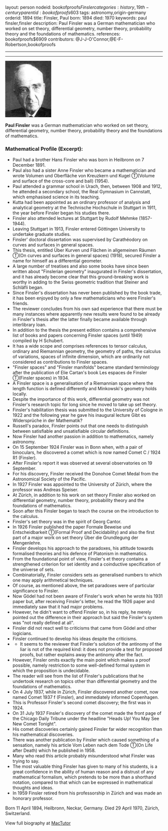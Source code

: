 layout: person
nodeid: bookofproofs$Finsler
categories: history,19th-century
parentid: bookofproofs$603
tags: astronomy,origin-germany
orderid: 1894
title: Finsler, Paul
born: 1894
died: 1970
keywords: paul finsler,finsler
description: Paul Finsler was a German mathematician who worked on set theory, differential geometry, number theory, probability theory and the foundations of mathematics.
references: bookofproofs$6909
contributors: @J-J-O'Connor,@E-F-Robertson,bookofproofs

---



---

![Finsler.jpg](https://github.com/bookofproofs/bookofproofs.github.io/blob/main/_sources/_assets/images/portraits/Finsler.jpg?raw=true)

**Paul Finsler** was a German mathematician who worked on set theory, differential geometry, number theory, probability theory and the foundations of mathematics.

### Mathematical Profile (Excerpt):
* Paul had a brother Hans Finsler who was born in Heilbronn on 7 December 1891.
* Paul also had a sister Anne Finsler who became a mathematician and wrote Volumen und Oberfläche von Kreuzkern und Kugel Ⓣ(Volume and surface of the cross-core and ball) (1954).
* Paul attended a grammar school in Urach, then, between 1908 and 1912, he attended a secondary school, the Real Gymnasium in Cannstatt, which emphasised science in its teaching.
* Kutta had been appointed as an ordinary professor of analysis and analytical geometry at the Technische Hochschule in Stuttgart in 1911, the year before Finsler began his studies there.
* Finsler also attended lectures at Stuttgart by Rudolf Mehmke (1857-1944).
* Leaving Stuttgart in 1913, Finsler entered Göttingen University to undertake graduate studies.
* Finsler' doctoral dissertation was supervised by Carathéodory on curves and surfaces in general spaces.
* This thesis, entitled Über Kurven und Flächen in allgemeinen Räumen Ⓣ(On curves and surfaces in general spaces) (1918), secured Finsler a name for himself as a differential geometer.
* A large number of treatises and also some books have since been written about "Finslerian geometry" inaugurated in Finsler's dissertation, and it has already become clear that this ground-breaking work is worthy in adding to the Swiss geometric tradition that Steiner and Schläfli began.
* Since Finsler's dissertation has never been published by the book trade, it has been enjoyed by only a few mathematicians who were Finsler's friends.
* The reviewer concludes from his own sad experience that there must be many instances where apparently new results were found to be already in Finsler's thesis after the latter finally became available through interlibrary loan.
* In addition to the thesis the present edition contains a comprehensive list of books and papers concerning Finsler spaces (until 1949) compiled by H Schubert.
* It has a wide scope and comprises references to tensor calculus, ordinary and Riemannian geometry, the geometry of paths, the calculus of variations, spaces of infinite dimension, which are ordinarily not considered as contributions to Finsler spaces.
* "Finsler spaces" and "Finsler manifolds" became standard terminology after the publication of Elie Cartan's book Les espaces de Finsler Ⓣ(Finsler spaces) in 1934.
* A Finsler space is a generalisation of a Riemannian space where the length function is defined differently and Minkowski's geometry holds locally.
* Despite the importance of this work, differential geometry was not Finsler's research topic for long since he moved to take up set theory.
* Finsler's habilitation thesis was submitted to the University of Cologne in 1922 and the following year he gave his inaugural lecture Gibt es Widersprüche in der Mathematik?
* Russell's paradox, Finsler points out that one needs to distinguish between satisfiable and unsatisfiable circular definitions.
* Now Finsler had another passion in addition to mathematics, namely astronomy.
* On 15 September 1924 Finsler was in Bonn when, with a pair of binoculars, he discovered a comet which is now named Comet C / 1924 R1 (Finsler).
* After Finsler's report it was observed at several observatories on 19 September.
* For his discovery, Finsler received the Donohoe Comet Medal from the Astronomical Society of the Pacific.
* In 1927 Finsler was appointed to the University of Zürich, where the professor was Andreas Speiser.
* At Zürich, in addition to his work on set theory Finsler also worked on differential geometry, number theory, probability theory and the foundations of mathematics.
* Soon after this Finsler began to teach the course on the introduction to the calculus.
* Finsler's set theory was in the spirit of Georg Cantor.
* In 1926 Finsler published the paper Formale Beweise und Entscheidbarkeit Ⓣ(Formal Proof and Decidability) and also the first part of a major work on set theory Über die Grundlegung der Mengenlehre.
* Finsler develops his approach to the paradoxes, his attitude towards formalised theories and his defence of Platonism in mathematics.
* From the foundational point of view, Finsler's et theory contains a strengthened criterion for set identity and a coinductive specification of the universe of sets.
* Combinatorially, Finsler considers sets as generalised numbers to which one may apply arithmetical techniques.
* Of course, as mentioned above, the set paradoxes were of particular significance to Finsler.
* Now Gödel had not been aware of Finsler's work when he wrote his 1931 paper but, after receiving Finsler's letter, he read the 1926 paper and immediately saw that it had major problems.
* However, he didn't want to offend Finsler so, in his reply, he merely pointed out the difference in their approach but said the Finsler's system was "not really defined at all".
* Finsler did not react well to criticisms that came from Gödel and other logicians.
* Finsler continued to develop his ideas despite the criticisms.
* - It seems to the reviewer that Finsler's solution of the antinomy of the liar is not of the required kind: it does not provide a test for proposed proofs, but rather explains away the antinomy after the fact.
* However, Finsler omits exactly the main point which makes a proof possible, namely restriction to some well-defined formal system in which the proposition is undecidable.
* The reader will see from the list of Finsler's publications that he undertook research on topics other than differential geometry and the foundations of mathematics.
* On 4 July 1937, while in Zürich, Finsler discovered another comet, now named Comet 1937 f (Finsler), and immediately informed Copenhagen.
* This is Professor Finsler's second comet discovery; the first was in 1924.
* On 31 July 1937 Finsler's discovery of the comet made the front page of the Chicago Daily Tribune under the headline "Heads Up! You May See New Comet Tonight".
* His comet discoveries certainly gained Finsler far wider recognition than his mathematical discoveries.
* There was another publication by Finsler which caused something of a sensation, namely his article Vom Leben nach dem Tode Ⓣ(On Life after Death) which he published in 1958.
* Many who read this article probably misunderstood what Finsler was trying to say.
* The most valuable thing Finsler has given to many of his students, is a great confidence in the ability of human reason and a distrust of any mathematical formalism, which pretends to be more than a shorthand notation, compared to that which can be expressed in mathematical thoughts and ideas.
* In 1959 Finsler retired from his professorship in Zürich and was made an honorary professor.

Born 11 April 1894, Heilbronn, Neckar, Germany. Died 29 April 1970, Zürich, Switzerland.

View full biography at [MacTutor](https://mathshistory.st-andrews.ac.uk/Biographies/Finsler/)
